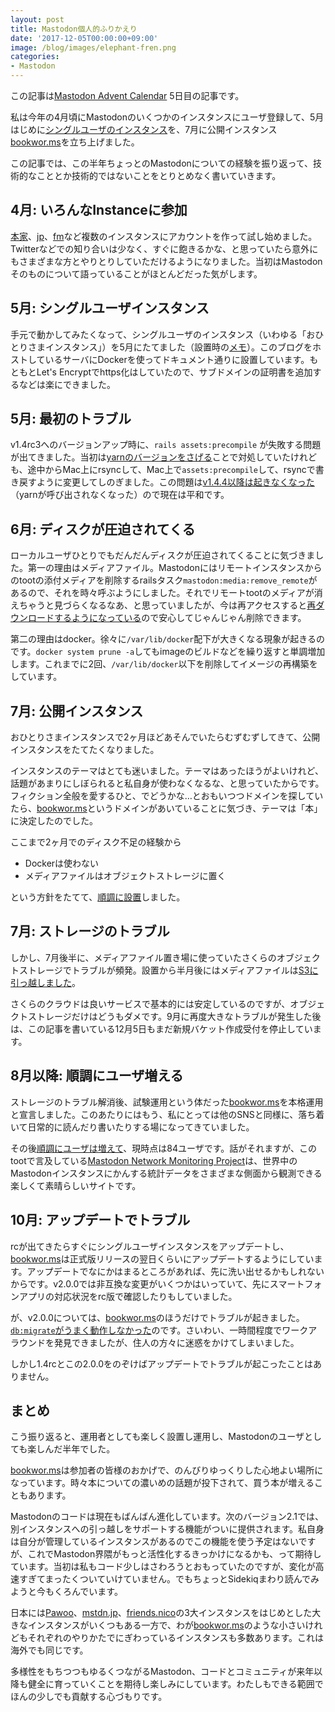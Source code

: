 ```yaml
---
layout: post
title: Mastodon個人的ふりかえり
date: '2017-12-05T00:00:00+09:00'
image: /blog/images/elephant-fren.png
categories:
- Mastodon
---
```


この記事は[Mastodon Advent Calendar](https://adventar.org/calendars/2178) 5日目の記事です。

私は今年の4月頃にMastodonのいくつかのインスタンスにユーザ登録して、5月はじめに[シングルユーザのインスタンス](https://sandbox.skoji.jp)を、7月に公開インスタンス[bookwor.ms](https://bookwor.ms)を立ち上げました。

この記事では、この半年ちょっとのMastodonについての経験を振り返って、技術的なこととか技術的ではないことをとりとめなく書いていきます。

## 4月: いろんなInstanceに参加

[本家](https://mastodon.social)、[jp](https://mstdn.jp)、[fm](https://mstdn.fm)など複数のインスタンスにアカウントを作って試し始めました。Twitterなどでの知り合いは少なく、すぐに飽きるかな、と思っていたら意外にもさまざまな方とやりとりしていただけるようになりました。当初はMastodonそのものについて語っていることがほとんどだった気がします。

## 5月: シングルユーザインスタンス

手元で動かしてみたくなって、シングルユーザのインスタンス（いわゆる「おひとりさまインスタンス」）を5月にたてました（設置時の[メモ](/blog/2017/05/mastodon.html)）。このブログをホストしているサーバにDockerを使ってドキュメント通りに設置しています。もともとLet's Encryptでhttps化はしていたので、サブドメインの証明書を追加するなどは楽にできました。

## 5月: 最初のトラブル

v1.4rc3へのバージョンアップ時に、`rails assets:precompile` が失敗する問題が出てきました。当初は[yarnのバージョンをさげる](/blog/2017/05/mastodon-14update.html)ことで対処していたけれども、途中からMac上にrsyncして、Mac上で`assets:precompile`して、rsyncで書き戻すように変更してしのぎました。この問題は[v1.4.4以降は起きなくなった](https://github.com/tootsuite/mastodon/issues/3251#issuecomment-309960377)（yarnが呼び出されなくなった）ので現在は平和です。

## 6月: ディスクが圧迫されてくる

ローカルユーザひとりでもだんだんディスクが圧迫されてくることに気づきました。第一の理由はメディアファイル。Mastodonにはリモートインスタンスからのtootの添付メディアを削除するrailsタスク`mastodon:media:remove_remote`があるので、それを時々呼ぶようにしました。それでリモートtootのメディアが消えちゃうと見づらくなるなあ、と思っていましたが、今は再アクセスすると[再ダウンロードするようになっている](https://github.com/tootsuite/mastodon/pull/4955)ので安心してじゃんじゃん削除できます。

第二の理由はdocker。徐々に`/var/lib/docker`配下が大きくなる現象が起きるのです。`docker system prune -a`してもimageのビルドなどを繰り返すと単調増加します。これまでに2回、`/var/lib/docker`以下を削除してイメージの再構築をしています。

## 7月: 公開インスタンス

おひとりさまインスタンスで2ヶ月ほどあそんでいたらむずむずしてきて、公開インスタンスをたてたくなりました。

インスタンスのテーマはとても迷いました。テーマはあったほうがよいけれど、話題があまりにしぼられると私自身が使わなくなるな、と思っていたからです。フィクション全般を愛するひと、でどうかな…とおもいつつドメインを探していたら、[bookwor.ms](https://bookwor.ms)というドメインがあいていることに気づき、テーマは「本」に決定したのでした。

ここまで2ヶ月でのディスク不足の経験から

* Dockerは使わない
* メディアファイルはオブジェクトストレージに置く

という方針をたてて、[順調に設置](/blog/2017/07/bookworms.html)しました。
## 7月: ストレージのトラブル

しかし、7月後半に、メディアファイル置き場に使っていたさくらのオブジェクトストレージでトラブルが頻発。設置から半月後にはメディアファイルは[S3に引っ越しました](/blog/2017/08/mastodon-s3-setup.html)。

さくらのクラウドは良いサービスで基本的には安定しているのですが、オブジェクトストレージだけはどうもダメです。9月に再度大きなトラブルが発生した後は、この記事を書いている12月5日もまだ新規バケット作成受付を停止しています。

## 8月以降: 順調にユーザ増える

ストレージのトラブル解消後、試験運用という体だった[bookwor.ms](https://bookwor.ms)を本格運用と宣言しました。このあたりにはもう、私にとっては他のSNSと同様に、落ち着いて日常的に読んだり書いたりする場になってきていました。

その後[順調にユーザは増えて](https://bookwor.ms/@skoji/39963)、現時点は84ユーザです。話がそれますが、このtootで言及している[Mastodon Network Monitoring Project](https://dashboards.mnm.social/)は、世界中のMastodonインスタンスにかんする統計データをさまざまな側面から観測できる楽しくて素晴らしいサイトです。


## 10月: アップデートでトラブル

rcが出てきたらすぐにシングルユーザインスタンスをアップデートし、[bookwor.ms](https://bookwor.ms)は正式版リリースの翌日くらいにアップデートするようにしています。アップデートでなにかはまるところがあれば、先に洗い出せるかもしれないからです。v2.0.0では非互換な変更がいくつかはいっていて、先にスマートフォンアプリの対応状況をrc版で確認したりもしていました。

が、v2.0.0については、[bookwor.ms](https://bookwor.ms)のほうだけでトラブルが起きました。[`db:migrate`がうまく動作しなかった](https://github.com/tootsuite/mastodon/issues/5483)のです。さいわい、一時間程度でワークアラウンドを発見できましたが、住人の方々に迷惑をかけてしまいました。

しかし1.4rcとこの2.0.0をのぞけばアップデートでトラブルが起こったことはありません。

## まとめ

こう振り返ると、運用者としても楽しく設置し運用し、Mastodonのユーザとしても楽しんだ半年でした。

[bookwor.ms](https://bookwor.ms)は参加者の皆様のおかげで、のんびりゆっくりした心地よい場所になっています。時々本についての濃いめの話題が投下されて、買う本が増えることもあります。

Mastodonのコードは現在もばんばん進化しています。次のバージョン2.1では、別インスタンスへの引っ越しをサポートする機能がついに提供されます。私自身は自分が管理しているインスタンスがあるのでこの機能を使う予定はないですが、これでMastodon界隈がもっと活性化するきっかけになるかも、って期待しています。当初は私もコード少しはさわろうとおもっていたのですが、変化が高速すぎてまったくついていけていません。でもちょっとSidekiqまわり読んでみようと今もくろんでいます。

日本には[Pawoo](https://pawoo.net)、[mstdn.jp](https://mstdn.jp)、[friends.nico](https://friends.nico)の3大インスタンスをはじめとした大きなインスタンスがいくつもある一方で、わが[bookwor.ms](https://bookwor.ms)のような小さいけれどもそれぞれのやりかたでにぎわっているインスタンスも多数あります。これは海外でも同じです。

多様性をもちつつもゆるくつながるMastodon、コードとコミュニティが来年以降も健全に育っていくことを期待し楽しみにしています。わたしもできる範囲でほんの少しでも貢献する心づもりです。


